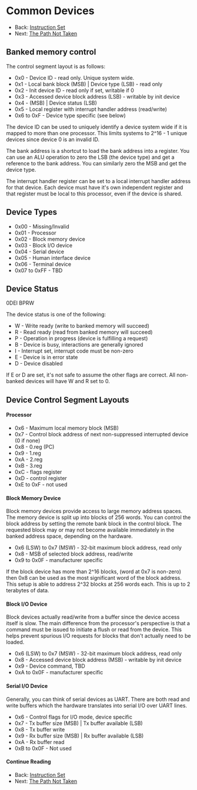 # Common Devices

* Back: [Instruction Set](09_Instruction_Set.md)
* Next: [The Path Not Taken](11_The_Path_Not_Taken.md)

## Banked memory control

The control segment layout is as follows:

* 0x0 - Device ID - read only. Unique system wide.
* 0x1 - Local bank block (MSB) | Device type (LSB) - read only
* 0x2 - Init device ID - read only if set, writable if 0
* 0x3 - Accessed device block address (LSB) - writable by init device
* 0x4 - <Reserved> (MSB) | Device status (LSB)
* 0x5 - Local register with interrupt handler address (read/write)
* 0x6 to 0xF - Device type specific (see below)

The device ID can be used to uniquely identify a device system wide if it is mapped
to more than one processor. This limits systems to 2^16 - 1 unique devices since
device 0 is an invalid ID.

The bank address is a shortcut to load the bank address into a register. You can use
an ALU operation to zero the LSB (the device type) and get a reference to the bank
address. You can similarly zero the MSB and get the device type.

The interrupt handler register can be set to a local interrupt handler address for
that device. Each device must have it's own independent register and that register
must be local to this processor, even if the device is shared.

## Device Types

* 0x00 - Missing/Invalid
* 0x01 - Processor
* 0x02 - Block memory device
* 0x03 - Block I/O device
* 0x04 - Serial device
* 0x05 - Human interface device
* 0x06 - Terminal device
* 0x07 to 0xFF - TBD

## Device Status

0DEI BPRW

The device status is one of the following:

* W - Write ready (write to banked memory will succeed)
* R - Read ready (read from banked memory will succeed)
* P - Operation in progress (device is fulfilling a request)
* B - Device is busy, interactions are generally ignored
* I - Interrupt set, interrupt code must be non-zero
* E - Device is in error state
* D - Device disabled

If E or D are set, it's not safe to assume the other flags are correct. All
non-banked devices will have W and R set to 0.

## Device Control Segment Layouts

#### Processor

* 0x6 - Maximum local memory block (MSB)
* 0x7 - Control block address of next non-suppressed interrupted device (0 if none)
* 0x8 - 0.reg (PC)
* 0x9 - 1.reg
* 0xA - 2.reg
* 0xB - 3.reg
* 0xC - flags register
* 0xD - control register
* 0xE to 0xF - not used

#### Block Memory Device

Block memory devices provide access to large memory address spaces. The memory device
is split up into blocks of 256 words. You can control the block address by setting
the remote bank block in the control block. The requested block may or may not
become available immediately in the banked address space, depending on the hardware.

* 0x6 (LSW) to 0x7 (MSW) - 32-bit maximum block address, read only
* 0x8 - MSB of selected block address, read/write
* 0x9 to 0x0F - manufacturer specific

If the block device has more than 2^16 blocks, (word at 0x7 is non-zero) then 0x8 can
be used as the most significant word of the block address. This setup is able to
address 2^32 blocks at 256 words each. This is up to 2 terabytes of data.

#### Block I/O Device

Block devices actually read/write from a buffer since the device access itself is
slow. The main difference from the processor's perspective is that a command must be
issued to initiate a flush or read from the device. This helps prevent spurious I/O
requests for blocks that don't actually need to be loaded.

* 0x6 (LSW) to 0x7 (MSW) - 32-bit maximum block address, read only
* 0x8 - Accessed device block address (MSB) - writable by init device
* 0x9 - Device command, TBD
* 0xA to 0x0F - manufacturer specific

#### Serial I/O Device

Generally, you can think of serial devices as UART. There are both read and write
buffers which the hardware translates into serial I/O over UART lines.

* 0x6 - Control flags for I/O mode, device specific
* 0x7 - Tx buffer size (MSB) | Tx buffer available (LSB)
* 0x8 - Tx buffer write
* 0x9 - Rx buffer size (MSB) | Rx buffer available (LSB)
* 0xA - Rx buffer read
* 0xB to 0x0F - Not used

#### Continue Reading

* Back: [Instruction Set](09_Instruction_Set.md)
* Next: [The Path Not Taken](11_The_Path_Not_Taken.md)

